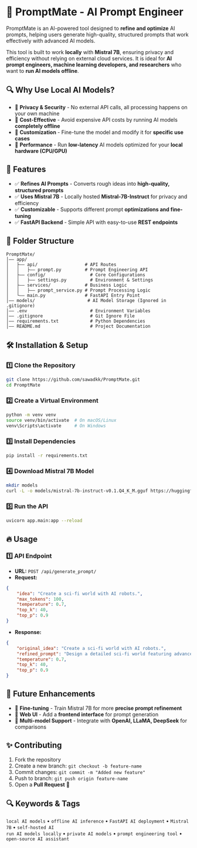 # 🚀 PromptMate - AI Prompt Engineer

PromptMate is an AI-powered tool designed to **refine and optimize** AI prompts, helping users generate high-quality, structured prompts that work effectively with advanced AI models.  

This tool is built to work **locally** with **Mistral 7B**, ensuring privacy and efficiency without relying on external cloud services. It is ideal for **AI prompt engineers, machine learning developers, and researchers** who want to **run AI models offline**.

## 🔍 Why Use Local AI Models?
- 🔹 **Privacy & Security** - No external API calls, all processing happens on your own machine  
- 🔹 **Cost-Effective** - Avoid expensive API costs by running AI models **completely offline**  
- 🔹 **Customization** - Fine-tune the model and modify it for **specific use cases**  
- 🔹 **Performance** - Run **low-latency** AI models optimized for your **local hardware (CPU/GPU)**  

## 📌 Features
- ✅ **Refines AI Prompts** - Converts rough ideas into **high-quality, structured prompts**  
- ✅ **Uses Mistral 7B** - Locally hosted **Mistral-7B-Instruct** for privacy and efficiency  
- ✅ **Customizable** - Supports different prompt **optimizations and fine-tuning**  
- ✅ **FastAPI Backend** - Simple API with easy-to-use **REST endpoints**  

## 📂 Folder Structure
```
PromptMate/
│️—— app/
│   ├—— api/                  # API Routes
│   │   ├—— prompt.py         # Prompt Engineering API
│   ├—— config/                 # Core Configurations
│   │   ├—— settings.py         # Environment & Settings
│   ├—— services/             # Business Logic
│   │   ├—— prompt_service.py # Prompt Processing Logic
│   └—— main.py               # FastAPI Entry Point
│️—— models/                    # AI Model Storage (Ignored in .gitignore)
│️—— .env                        # Environment Variables
│️—— .gitignore                  # Git Ignore File
│️—— requirements.txt            # Python Dependencies
│️—— README.md                   # Project Documentation
```

## 🛠 Installation & Setup

### **1️⃣ Clone the Repository**
```bash
git clone https://github.com/sawadkk/PromptMate.git
cd PromptMate
```

### **2️⃣ Create a Virtual Environment**
```bash
python -m venv venv
source venv/bin/activate  # On macOS/Linux
venv\Scripts\activate     # On Windows
```

### **3️⃣ Install Dependencies**
```bash
pip install -r requirements.txt
```

### **4️⃣ Download Mistral 7B Model**
```bash
mkdir models
curl -L -o models/mistral-7b-instruct-v0.1.Q4_K_M.gguf https://huggingface.co/TheBloke/Mistral-7B-v0.1-GGUF/resolve/main/mistral-7b-v0.1.Q4_K_M.gguf?download=true
```

### **5️⃣ Run the API**
```bash
uvicorn app.main:app --reload
```

## 🔥 Usage
### **1️⃣ API Endpoint**
- **URL:** `POST /api/generate_prompt/`
- **Request:**
```json
{
    "idea": "Create a sci-fi world with AI robots.",
    "max_tokens": 100,
    "temperature": 0.7,
    "top_k": 40,
    "top_p": 0.9
}
```
- **Response:**
```json
{
    "original_idea": "Create a sci-fi world with AI robots.",
    "refined_prompt": "Design a detailed sci-fi world featuring advanced AI-driven civilizations...",
    "temperature": 0.7,
    "top_k": 40,
    "top_p": 0.9
}
```

## 📌 Future Enhancements
- 🔹 **Fine-tuning** - Train Mistral 7B for more **precise prompt refinement**  
- 🔹 **Web UI** - Add a **frontend interface** for prompt generation  
- 🔹 **Multi-model Support** - Integrate with **OpenAI, LLaMA, DeepSeek** for comparisons  

## ✨ Contributing
1. Fork the repository  
2. Create a new branch: `git checkout -b feature-name`  
3. Commit changes: `git commit -m "Added new feature"`  
4. Push to branch: `git push origin feature-name`  
5. Open a **Pull Request** 🎉  


## 🔍 Keywords & Tags
`local AI models` • `offline AI inference` • `FastAPI AI deployment` • `Mistral 7B` • `self-hosted AI`  
`run AI models locally` • `private AI models` • `prompt engineering tool` • `open-source AI assistant`  


